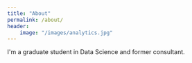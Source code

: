 ```yaml
---
title: "About"
permalink: /about/
header:
    image: "/images/analytics.jpg"
---
```


I'm a graduate student in Data Science and former consultant.
